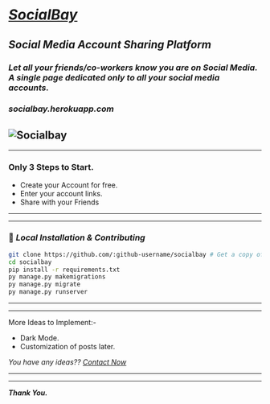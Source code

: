 # [**_SocialBay_**](socialbay.herokuapp.com)
## **_Social Media Account Sharing Platform_**
### *Let all your friends/co-workers know you are on Social Media. A single page dedicated only to all your social media accounts.*
### *socialbay.herokuapp.com*
![Socialbay](https://i.ibb.co/dMxCbT5/Home.png)
---
---
### Only 3 Steps to Start.
* Create your Account for free.
* Enter your account links.
* Share with your Friends
---
---
### 🤗 **_Local Installation & Contributing_**

```sh
git clone https://github.com/:github-username/socialbay # Get a copy of the codebase in your codebase
cd socialbay
pip install -r requirements.txt
py manage.py makemigrations
py manage.py migrate
py manage.py runserver
```
---
___

More Ideas to Implement:-
* Dark Mode.
* Customization of posts later.

*You have any ideas?? [Contact Now](http://socialbay.herokuapp.com/contact)*

---
---

**_Thank You._**
